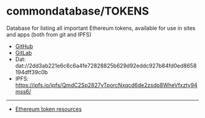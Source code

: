 # commondatabase/TOKENS
Database for listing all important Ethereum tokens, available for use in sites and apps (both from git and IPFS)

* [GitHub](https://github.com/commondatabase/tokens)
* [GitLab](https://gitlab.com/CommonDatabase/tokens)
* Dat: dat://2dd3ab221e6c6c6a4fe72828825b629d92eddc927b84fd0ed8658194dff39c0b
* IPFS: https://ipfs.io/ipfs/QmdC2Sp2827yTporcNxqcd6de2zsdp8WheVfxzty94mss6/

----

* [Ethereum token resources](ethereum.md)
